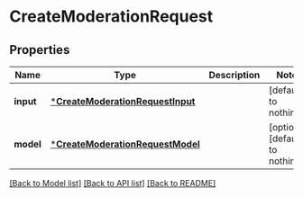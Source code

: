# CreateModerationRequest


## Properties
Name | Type | Description | Notes
------------ | ------------- | ------------- | -------------
**input** | [***CreateModerationRequestInput**](CreateModerationRequestInput.md) |  | [default to nothing]
**model** | [***CreateModerationRequestModel**](CreateModerationRequestModel.md) |  | [optional] [default to nothing]


[[Back to Model list]](../README.md#models) [[Back to API list]](../README.md#api-endpoints) [[Back to README]](../README.md)


